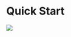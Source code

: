 # Quick Start

![](https://user-images.githubusercontent.com/4764217/60574923-cc429f80-9d7a-11e9-9099-d81dbbf78f59.gif)

